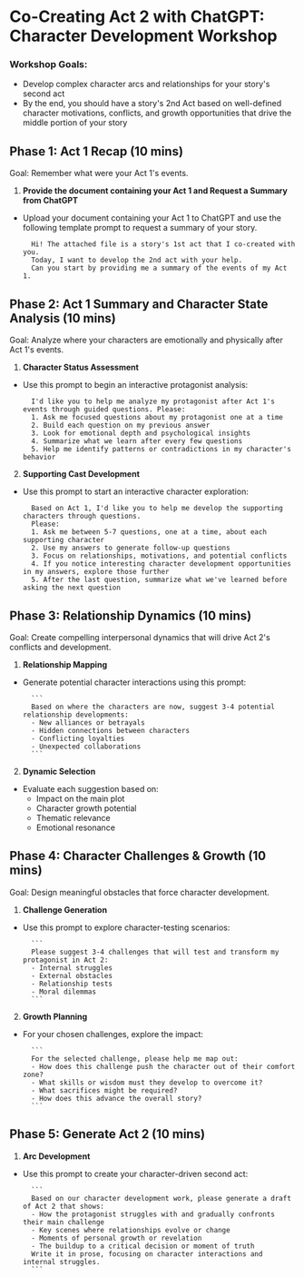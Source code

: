 # Co-Creating Act 2 with ChatGPT: Character Development Workshop

### Workshop Goals:
- Develop complex character arcs and relationships for your story's second act
- By the end, you should have a story's 2nd Act based on well-defined character motivations, conflicts, and growth opportunities that drive the middle portion of your story

## Phase 1: Act 1 Recap (10 mins)

Goal: Remember what were your Act 1's events.

1. **Provide the document containing your Act 1 and Request a Summary from ChatGPT**
- Upload your document containing your Act 1 to ChatGPT and use the following template prompt to request a summary of your story.

        
        Hi! The attached file is a story's 1st act that I co-created with you.
        Today, I want to develop the 2nd act with your help.
        Can you start by providing me a summary of the events of my Act 1.
        

## Phase 2: Act 1 Summary and Character State Analysis (10 mins)

Goal: Analyze where your characters are emotionally and physically after Act 1's events.

1. **Character Status Assessment**
- Use this prompt to begin an interactive protagonist analysis:

        
        I'd like you to help me analyze my protagonist after Act 1's events through guided questions. Please:
        1. Ask me focused questions about my protagonist one at a time
        2. Build each question on my previous answer
        3. Look for emotional depth and psychological insights
        4. Summarize what we learn after every few questions
        5. Help me identify patterns or contradictions in my character's behavior
        

2. **Supporting Cast Development**
- Use this prompt to start an interactive character exploration:

        
        Based on Act 1, I'd like you to help me develop the supporting characters through questions.
        Please:
        1. Ask me between 5-7 questions, one at a time, about each supporting character
        2. Use my answers to generate follow-up questions
        3. Focus on relationships, motivations, and potential conflicts
        4. If you notice interesting character development opportunities in my answers, explore those further
        5. After the last question, summarize what we've learned before asking the next question
          
## Phase 3: Relationship Dynamics (10 mins)

Goal: Create compelling interpersonal dynamics that will drive Act 2's conflicts and development.

1. **Relationship Mapping**
- Generate potential character interactions using this prompt:

        ```
        Based on where the characters are now, suggest 3-4 potential relationship developments:
        - New alliances or betrayals
        - Hidden connections between characters
        - Conflicting loyalties
        - Unexpected collaborations
        ```

2. **Dynamic Selection**
- Evaluate each suggestion based on:
  - Impact on the main plot
  - Character growth potential
  - Thematic relevance
  - Emotional resonance

## Phase 4: Character Challenges & Growth (10 mins)

Goal: Design meaningful obstacles that force character development.

1. **Challenge Generation**
- Use this prompt to explore character-testing scenarios:
        
        ```
        Please suggest 3-4 challenges that will test and transform my protagonist in Act 2:
        - Internal struggles
        - External obstacles
        - Relationship tests
        - Moral dilemmas
        ```

2. **Growth Planning**
- For your chosen challenges, explore the impact:

        ```
        For the selected challenge, please help me map out:
        - How does this challenge push the character out of their comfort zone?
        - What skills or wisdom must they develop to overcome it?
        - What sacrifices might be required?
        - How does this advance the overall story?
        ```

## Phase 5: Generate Act 2 (10 mins)

1. **Arc Development**
- Use this prompt to create your character-driven second act:

        ```
        Based on our character development work, please generate a draft of Act 2 that shows:
        - How the protagonist struggles with and gradually confronts their main challenge
        - Key scenes where relationships evolve or change
        - Moments of personal growth or revelation
        - The buildup to a critical decision or moment of truth
        Write it in prose, focusing on character interactions and internal struggles.
        ```
        
